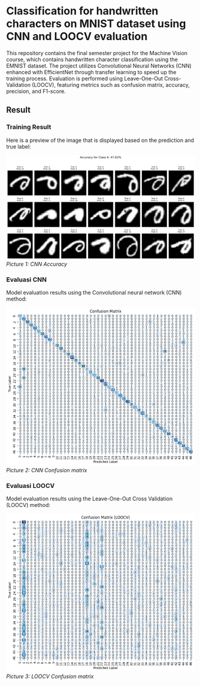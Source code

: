 # Classification for handwritten characters on MNIST dataset using CNN and LOOCV evaluation

This repository contains the final semester project for the Machine Vision course, which contains handwritten character classification using the EMNIST dataset. The project utilizes Convolutional Neural Networks (CNN) enhanced with EfficientNet through transfer learning to speed up the training process. Evaluation is performed using Leave-One-Out Cross-Validation (LOOCV), featuring metrics such as confusion matrix, accuracy, precision, and F1-score.

## Result
### Training Result
Here is a preview of the image that is displayed based on the prediction and true label:

![Training Results](./Images/CNN%20Accuracy.png)
*Picture 1: CNN Accuracy*

### Evaluasi CNN
Model evaluation results using the Convolutional neural network (CNN) method:

![CNN Confusion Matrix](./Images/CNN%20Confussion%20Matrix.png)
*Picture 2: CNN Confusion matrix*

### Evaluasi LOOCV
Model evaluation results using the Leave-One-Out Cross Validation (LOOCV) method:

![LOOCV Confusion Matrix](./Images/LOOCV%20Confussion%20Matrix.png)
*Picture 3: LOOCV Confusion matrix*